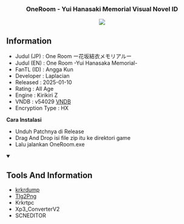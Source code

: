 <h3 align='center'>
OneRoom - Yui Hanasaki Memorial Visual Novel ID 
</h3>

<p align='center'>
<img src="https://blogger.googleusercontent.com/img/b/R29vZ2xl/AVvXsEiBh7YXKT0HmpGlkibLlSdSY_iN5WqL1JZ2wSxY6lwKJjca5XS8dFxmEEWlsvIBWSYtVfeRXQogBhomvyF9LmDFfwUy-ckphzvt1phBPDaw0tKOqwp5z1NBuv46PxJDxpAZ4QJvCkdwQI6vZr8lOEMRF0yTLyo0PWP11s_Zn55AeAJOPRBDgldst_E_DfyT/s16000/Screenshot%202025-01-22%20223053.png"

<details open> 
  <summary><h2>Information</h2></summary>

- Judul (JP) : One Room ー花坂結衣メモリアルー
- Judul (EN) : One Room -Yui Hanasaka Memorial-
- FanTL (ID) : Angga Kun
- Developer  : Laplacian
- Released   : 2025-01-10
- Rating     : All Age
- Engine     : Kirikiri Z
- VNDB       : v54029 [VNDB](https://vndb.org/v54029)
- Encryption Type : HX

**Cara Instalasi**

- Unduh Patchnya di Release 
- Drag And Drop isi file zip itu ke direktori game 
- Lalu jalankan OneRoom.exe


<details open> 
<summary><h2>Tools And Information</h2></summary> 

- [krkrdump](https://github.com/crskycode/KrkrDump) 
- [Tlg2Png](https://github.com/vn-tools/tlg2png)
- Krkrtpc
- Xp3_ConverterV2
- SCNEDITOR


